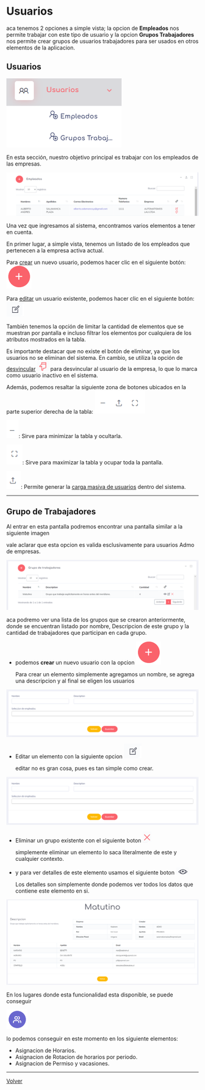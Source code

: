  
# Usuarios


aca tenemos 2 opciones a simple  vista; la opcion de **Empleados**  nos permite trabajar con este tipo de usuario y la opcion **Grupos Trabajadores** nos permite crear grupos de usuarios trabajadores para ser usados en otros elementos de la aplicacion.

## Usuarios

![UsersG](../img/UsersG.png)

En esta sección, nuestro objetivo principal es trabajar con los empleados de las empresas.

![emple](../img/Empleados0.png)

Una vez que ingresamos al sistema, encontramos varios elementos a tener en cuenta.

En primer lugar, a simple vista, tenemos un listado de los empleados que pertenecen a la empresa activa actual.

Para [crear](./usc.md) un nuevo usuario, podemos hacer clic en el siguiente botón: ![Crear](../img/EmpresasCrear.png)

Para [editar](./usu.md) un usuario existente, podemos hacer clic en el siguiente botón: ![edit](../img/editbtn.png)

También tenemos la opción de limitar la cantidad de elementos que se muestran por pantalla e incluso filtrar los elementos por cualquiera de los atributos mostrados en la tabla.

Es importante destacar que no existe el botón de eliminar, ya que los usuarios no se eliminan del sistema. En cambio, se utiliza la opción de [desvincular](./finiquitar.md) ![fini](../img/desvincular.png) para desvincular al usuario de la empresa, lo que lo marca como usuario inactivo en el sistema.

Además, podemos resaltar la siguiente zona de botones ubicados en la parte superior derecha de la tabla: ![winbtns](../img/WinBtn.png)

![min](../img/minbtn.png): Sirve para minimizar la tabla y ocultarla.

![max](../img/maxBtn.png): Sirve para maximizar la tabla y ocupar toda la pantalla.

![up](../img/upExcel.png): Permite generar la [carga masiva de usuarios](./CargaMasivaUsuarios.md) dentro del sistema.

---

## Grupo de Trabajadores

Al entrar en esta pantalla podremos encontrar una pantalla similar a la siguiente imagen

vale aclarar que esta opcion es valida esclusivamente para usuarios Admo de empresas.

![GW0IndexView](../img/WG0.png)

aca podremo ver  una lista  de los grupos que se crearon anteriormente, donde se encuentran listado por nombre, Descripcion de este grupo y la  cantidad de trabajadores que participan en cada grupo.

*  podemos **crear** un nuevo usuario con la opcion ![Crear](../img/EmpresasCrear.png)


    Para crear un elemento simplemente agregamos un nombre, se agrega  una descripcion y al final se eligen  los  usuarios

![crear](../img/NuevoWG.png)

* Editar un elemento con la siguiente opcion ![edit](../img/editbtn.png)

    editar no es gran  cosa, pues es tan  simple como crear. 

![crear](../img/NuevoWG.png)

* Eliminar un grupo existente con el siguiente boton ![edit](../img/DelBtn.png)

    simplemente eliminar un elemento lo saca literalmente de este y cualquier contexto.

* y para ver detalles de este elemento usamos el siguiente boton ![edit](../img/detalles.png)

    Los detalles son simplemente donde podemos ver  todos los datos que contiene este elemento en si.
    
![crear](../img/details.png)

    
En los lugares donde esta funcionalidad esta disponible, se puede conseguir

![btnWG](../img/btnWorkerGroups.png)

lo podemos conseguir en este momento en los siguiente elementos:

* Asignacion de Horarios.
* Asignacion de Rotacion de horarios por periodo.
* Asignacion de Permiso y vacasiones.

___

[Volver](../1.AdmoEmpresas.MD)
